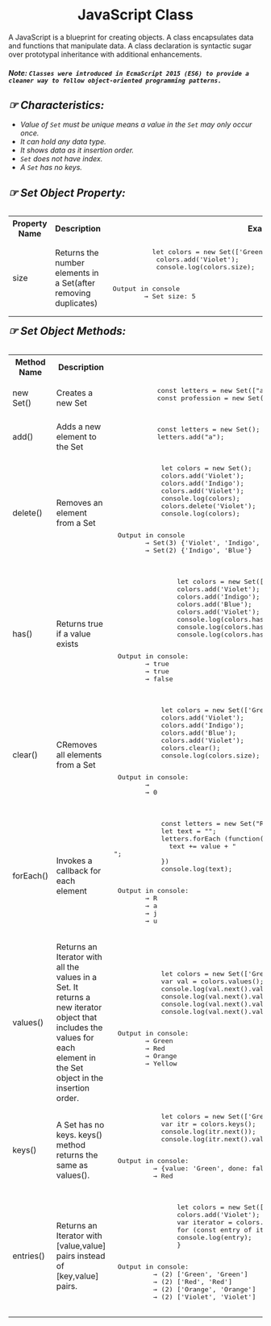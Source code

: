 <!--ⓇⒶⒿⓊ-->

<h1 align="center">JavaScript Class</h1>
A JavaScript  is a blueprint for creating objects. A class encapsulates data and functions that manipulate data. A class declaration is syntactic sugar over prototypal inheritance with additional enhancements.

##### <b><i>Note:<i/></b> `Classes were introduced in EcmaScript 2015 (ES6) to provide a cleaner way to follow object-oriented programming patterns.`

## ☞ Characteristics:
- Value of `Set` must be unique means a value in the `Set` may only occur once. 
- It can hold any data type.
- It shows data as it insertion order.
- `Set` does not have index.
- A `Set` has no keys.

## ☞ Set Object Property:
<table align="left" width="100%">
<tr>
    <th>Property Name</th>
    <th>Description</th>
    <th>Example</th>
</tr>
    <tr>
  <td>size</td>
  <td>Returns the number elements in a Set(after removing duplicates)</td>
  <td>
       <pre lang="Javascript">
           let colors = new Set(['Green', 'Red', 'Orange', 'Yellow', 'Red']);  
            colors.add('Violet');   
            console.log(colors.size);
        </pre>
        <pre > Output in console
         &#8594; Set size: 5
        </pre> 
    </td>
</tr>
</table>


## ☞ Set Object Methods:
<table align="left" width="100%">
<tr>
    <th>Method Name</th>
    <th>Description</th>
    <th>Example</th>
</tr>
<tr>
  <td>new Set()</td>
  <td>Creates a new Set</td>
  <td>
        <pre lang="Javascript">
           const letters = new Set(["a","b","c"]);
           const profession = new Set("bookkeepers");
        </pre>
    </td>
</tr>
<tr>
    <td>add()</td>
    <td>Adds a new element to the Set</td>
    <td>
        <pre lang="Javascript">
           const letters = new Set();           
           letters.add("a");
        </pre>
    </td>
</tr>
<tr>
    <td>delete()</td>
    <td>Removes an element from a Set</td>
    <td>
        <pre lang="Javascript">
            let colors = new Set();  
            colors.add('Violet');  
            colors.add('Indigo');  
            colors.add('Violet');  
            console.log(colors);
            colors.delete('Violet');   
            console.log(colors);
        </pre>
        <pre> Output in console
        &#8594; Set(3) {'Violet', 'Indigo', 'Blue'}
        &#8594; Set(2) {'Indigo', 'Blue'}
        </pre>        
    </td>
</tr>
<tr>
    <td>has()</td>
    <td>Returns true if a value exists</td>
    <td>
        <pre lang="Javascript">
                let colors = new Set(['Green', 'Red', 'Orange', 'Yellow', 'Red']);  
                colors.add('Violet');  
                colors.add('Indigo');  
                colors.add('Blue');  
                colors.add('Violet');  
                console.log(colors.has('Indigo'));  
                console.log(colors.has('Violet'));  
                console.log(colors.has('Cyan')); 
        </pre>
        <pre> Output in console:
        &#8594; true
        &#8594; true
        &#8594; false
        </pre>  
    </td>
</tr>
<tr>
    <td>clear()</td>
    <td>CRemoves all elements from a Set</td>
    <td>
        <pre lang="Javascript">
            let colors = new Set(['Green', 'Red', 'Orange', 'Yellow', 'Red']);  
            colors.add('Violet');  
            colors.add('Indigo');  
            colors.add('Blue');  
            colors.add('Violet');  
            colors.clear();
            console.log(colors.size);
        </pre>
        <pre> Output in console:        
        &#8594; &nbsp;
        &#8594; 0
        </pre> 
    </td>
</tr>
  <tr>
      <td>forEach()</td>
      <td>Invokes a callback for each element</td>
      <td>
        <pre lang="Javascript">
            const letters = new Set("Raju");
            let text = "";
            letters.forEach (function(value) {
              text += value + "<br>";
            })
            console.log(text);
        </pre>
        <pre> Output in console:        
        &#8594; R
        &#8594; a
        &#8594; j
        &#8594; u
        </pre> 
     </td>
</tr>
  <tr>
      <td>values()</td>
      <td>Returns an Iterator with all the values in a Set. It returns a new iterator object that includes the values for each element in the Set object in the insertion order.</td>
      <td>
        <pre lang="Javascript">
            let colors = new Set(['Green', 'Red', 'Orange', 'Yellow', 'Red']);  
            var val = colors.values();  
            console.log(val.next().value);   
            console.log(val.next().value);   
            console.log(val.next().value);   
            console.log(val.next().value);   
        </pre>
        <pre> Output in console:
        &#8594; Green
        &#8594; Red
        &#8594; Orange
        &#8594; Yellow
        </pre> 
    </td>
</tr>
  <tr>
      <td>keys()</td>
      <td> A Set has no keys. keys() method returns the same as values().</td>
      <td>
        <pre lang="Javascript">
            let colors = new Set(['Green', 'Red', 'Orange', 'Yellow', 'Red']);  
            var itr = colors.keys();   
            console.log(itr.next());   
            console.log(itr.next().value);    
        </pre>
        <pre> Output in console:
          &#8594; {value: 'Green', done: false}
          &#8594; Red
        </pre> 
    </td>
</tr>
<tr>
    <td>entries()</td>
    <td>Returns an Iterator with [value,value] pairs instead of [key,value] pairs.</td>
    <td>
        <pre lang="Javascript">
                let colors = new Set(['Green', 'Red', 'Orange']);  
                colors.add('Violet');   
                var iterator = colors.entries();  
                for (const entry of iterator) {
                console.log(entry); 
                }
        </pre>
        <pre> Output in console:
          &#8594; (2) ['Green', 'Green']
          &#8594; (2) ['Red', 'Red']
          &#8594; (2) ['Orange', 'Orange']
          &#8594; (2) ['Violet', 'Violet']
        </pre> 
    </td>
</tr>

